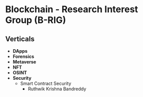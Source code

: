 # Blockchain - Research Interest Group (B-RIG)

## Verticals 

- **DApps**
- **Forensics**
- **Metaverse**
- **NFT**
- **OSINT**
- **Security**
  - Smart Contract Security 
    - Ruthwik Krishna Bandreddy
